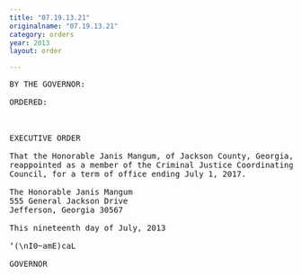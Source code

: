 ```yaml
---
title: "07.19.13.21"
originalname: "07.19.13.21"
category: orders
year: 2013
layout: order

---
```

<pre>
BY THE GOVERNOR:

ORDERED:

 

EXECUTIVE ORDER

That the Honorable Janis Mangum, of Jackson County, Georgia, is
reappointed as a member of the Criminal Justice Coordinating
Council, for a term of office ending July 1, 2017.

The Honorable Janis Mangum
555 General Jackson Drive
Jefferson, Georgia 30567

This nineteenth day of July, 2013

‘(\nI0~amE)caL

GOVERNOR

</pre>
